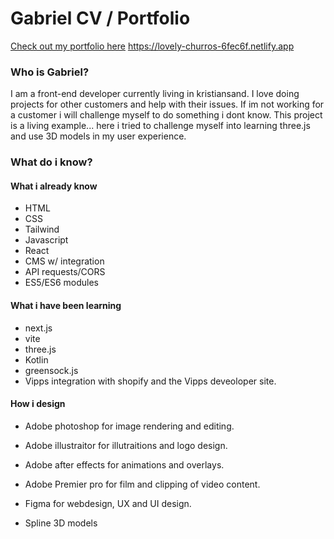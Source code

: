 # Gabriel CV / Portfolio
[Check out my portfolio here](#https://lovely-churros-6fec6f.netlify.app)
https://lovely-churros-6fec6f.netlify.app

### Who is Gabriel?

I am a front-end developer currently living in kristiansand. I love doing projects for other customers and help with their issues. If im not working for a customer i will challenge myself to do something i dont know. This project is a living example... here i tried to challenge myself into learning three.js and use 3D models in my user experience.  


### What do i know?

#### What i already know
- HTML
- CSS
- Tailwind
- Javascript
- React
- CMS w/ integration
- API requests/CORS
- ES5/ES6 modules

#### What i have been learning
- next.js
- vite
- three.js
- Kotlin
- greensock.js
- Vipps integration with shopify and the Vipps deveoloper site.

#### How i design
- Adobe photoshop for image rendering and editing.
- Adobe illustraitor for illutraitions and logo design.
- Adobe after effects for animations and overlays.
- Adobe Premier pro for film and clipping of video content.

- Figma for webdesign, UX and UI design.
- Spline 3D models
